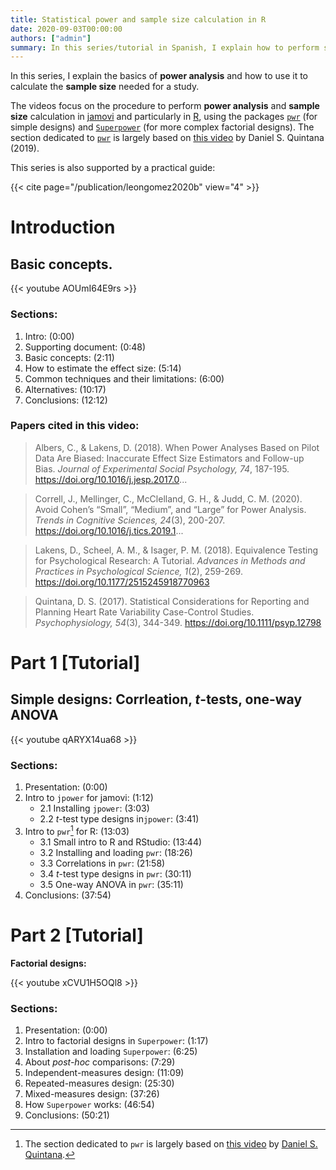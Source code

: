 ```yaml
---
title: Statistical power and sample size calculation in R
date: 2020-09-03T00:00:00
authors: ["admin"]
summary: In this series/tutorial in Spanish, I explain how to perform statistical **power analysis** to calculate the required **sample size** for a study.
---
```


In this series, I explain the basics of **power analysis** and how to use it to calculate the **sample size** needed for a study.

The videos focus on the procedure to perform **power analysis** and **sample size** calculation in [jamovi](https://www.jamovi.org/) and particularly in [R](https://www.r-project.org/), using the packages [`pwr`](https://www.rdocumentation.org/packages/pwr/) (for simple designs) and [`Superpower`](https://cran.r-project.org/web/packages/Superpower/vignettes/intro_to_superpower.html) (for more complex factorial designs). The section dedicated to [`pwr`](https://www.rdocumentation.org/packages/pwr/) is largely based on [this video](https://youtu.be/ZIjOG8LTTh8) by Daniel S. Quintana (2019).

This series is also supported by a practical guide:

{{< cite page="/publication/leongomez2020b" view="4" >}}

# Introduction

## **Basic concepts.**

{{< youtube AOUmI64E9rs >}}

### Sections:

1. Intro: (0:00)
2. Supporting document: (0:48)
3. Basic concepts: (2:11)
4. How to estimate the effect size: (5:14)
5. Common techniques and their limitations: (6:00)
6. Alternatives: (10:17)
7. Conclusions:  (12:12)

### Papers cited in this video: 

> Albers, C., & Lakens, D. (2018). When Power Analyses Based on Pilot Data Are Biased: Inaccurate Effect Size Estimators and Follow-up Bias. *Journal of Experimental Social Psychology, 74*, 187-195. https://doi.org/10.1016/j.jesp.2017.0...

> Correll, J., Mellinger, C., McClelland, G. H., & Judd, C. M. (2020). Avoid Cohen’s “Small”, “Medium”, and “Large” for Power Analysis. *Trends in Cognitive Sciences, 24*(3), 200-207. https://doi.org/10.1016/j.tics.2019.1...

> Lakens, D., Scheel, A. M., & Isager, P. M. (2018). Equivalence Testing for Psychological Research: A Tutorial. *Advances in Methods and Practices in Psychological Science, 1*(2), 259-269. https://doi.org/10.1177/2515245918770963

> Quintana, D. S. (2017). Statistical Considerations for Reporting and Planning Heart Rate Variability Case-Control Studies. *Psychophysiology, 54*(3), 344-349. https://doi.org/10.1111/psyp.12798

# Part 1 [Tutorial]

## **Simple designs:** Corrleation, *t*-tests, one-way ANOVA

{{< youtube qARYX14ua68 >}}

### Sections:

1. Presentation: (0:00)
2. Intro to `jpower` for jamovi: (1:12)
    + 2.1 Installing `jpower`: (3:03)
    + 2.2 *t*-test type designs in`jpower`: (3:41)
3. Intro to `pwr`[^1] for R: (13:03)
    + 3.1 Small intro to R and RStudio: (13:44)
    + 3.2 Installing and loading `pwr`:  (18:26)
    + 3.3 Correlations in `pwr`: (21:58)
    + 3.4 *t*-test type designs in `pwr`: (30:11)
    + 3.5 One-way ANOVA in `pwr`: (35:11)
4. Conclusions: (37:54)

[^1]: The section dedicated to `pwr` is largely based on [this video](https://youtu.be/ZIjOG8LTTh8) by [Daniel S. Quintana](https://www.dsquintana.com/).

# Part 2 [Tutorial]

**Factorial designs:** 

{{< youtube xCVU1H5OQl8 >}}

### Sections:

1. Presentation: (0:00)
2. Intro to factorial designs in `Superpower`: (1:17)
3. Installation and loading `Superpower`: (6:25)
4. About *post-hoc* comparisons: (7:29)
5. Independent-measures design: (11:09)
6. Repeated-measures design: (25:30)
7. Mixed-measures design: (37:26)
8. How `Superpower` works: (46:54)
9. Conclusions: (50:21)
